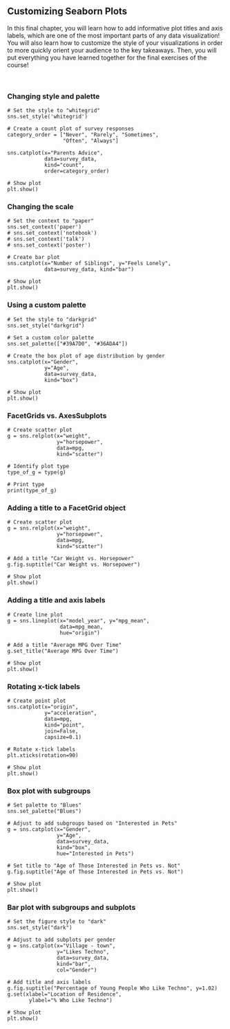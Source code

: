 ## Customizing Seaborn Plots

In this final chapter, you will learn how to add informative plot titles and axis labels, which are one of the most important parts of any data visualization! You will also learn how to customize the style of your visualizations in order to more quickly orient your audience to the key takeaways. Then, you will put everything you have learned together for the final exercises of the course!

<br>

### Changing style and palette

```
# Set the style to "whitegrid"
sns.set_style('whitegrid')

# Create a count plot of survey responses
category_order = ["Never", "Rarely", "Sometimes",
                  "Often", "Always"]

sns.catplot(x="Parents Advice",
            data=survey_data,
            kind="count",
            order=category_order)

# Show plot
plt.show()
```

### Changing the scale

```
# Set the context to "paper"
sns.set_context('paper')
# sns.set_context('notebook')
# sns.set_context('talk')
# sns.set_context('poster')

# Create bar plot
sns.catplot(x="Number of Siblings", y="Feels Lonely",
            data=survey_data, kind="bar")

# Show plot
plt.show()
```

### Using a custom palette

```
# Set the style to "darkgrid"
sns.set_style("darkgrid")

# Set a custom color palette
sns.set_palette(["#39A7D0", "#36ADA4"])

# Create the box plot of age distribution by gender
sns.catplot(x="Gender",
            y="Age",
            data=survey_data,
            kind="box")

# Show plot
plt.show()
```

### FacetGrids vs. AxesSubplots

```
# Create scatter plot
g = sns.relplot(x="weight",
                y="horsepower",
                data=mpg,
                kind="scatter")

# Identify plot type
type_of_g = type(g)

# Print type
print(type_of_g)
```

### Adding a title to a FacetGrid object

```
# Create scatter plot
g = sns.relplot(x="weight",
                y="horsepower",
                data=mpg,
                kind="scatter")

# Add a title "Car Weight vs. Horsepower"
g.fig.suptitle("Car Weight vs. Horsepower")

# Show plot
plt.show()
```

### Adding a title and axis labels

```
# Create line plot
g = sns.lineplot(x="model_year", y="mpg_mean",
                 data=mpg_mean,
                 hue="origin")

# Add a title "Average MPG Over Time"
g.set_title("Average MPG Over Time")

# Show plot
plt.show()
```

### Rotating x-tick labels

```
# Create point plot
sns.catplot(x="origin",
            y="acceleration",
            data=mpg,
            kind="point",
            join=False,
            capsize=0.1)

# Rotate x-tick labels
plt.xticks(rotation=90)

# Show plot
plt.show()
```

### Box plot with subgroups

```
# Set palette to "Blues"
sns.set_palette("Blues")

# Adjust to add subgroups based on "Interested in Pets"
g = sns.catplot(x="Gender",
                y="Age",
                data=survey_data,
                kind="box",
                hue="Interested in Pets")

# Set title to "Age of Those Interested in Pets vs. Not"
g.fig.suptitle("Age of Those Interested in Pets vs. Not")

# Show plot
plt.show()
```

### Bar plot with subgroups and subplots

```
# Set the figure style to "dark"
sns.set_style("dark")

# Adjust to add subplots per gender
g = sns.catplot(x="Village - town",
                y="Likes Techno",
                data=survey_data,
                kind="bar",
                col="Gender")

# Add title and axis labels
g.fig.suptitle("Percentage of Young People Who Like Techno", y=1.02)
g.set(xlabel="Location of Residence",
       ylabel="% Who Like Techno")

# Show plot
plt.show()
```